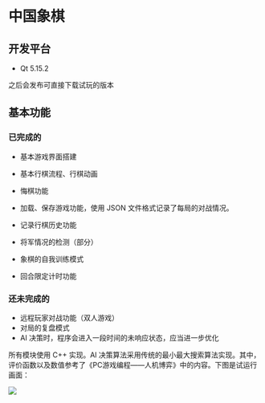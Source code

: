 # 中国象棋

## 开发平台

- Qt 5.15.2

之后会发布可直接下载试玩的版本

## 基本功能

### 已完成的

- 基本游戏界面搭建
- 基本行棋流程、行棋动画
- 悔棋功能
- 加载、保存游戏功能，使用 JSON 文件格式记录了每局的对战情况。
- 记录行棋历史功能
- 将军情况的检测（部分）
- 象棋的自我训练模式

- 回合限定计时功能

### 还未完成的

- 远程玩家对战功能（双人游戏）
- 对局的复盘模式
- AI 决策时，程序会进入一段时间的未响应状态，应当进一步优化

所有模块使用 C++ 实现。AI 决策算法采用传统的最小最大搜索算法实现。其中，评价函数以及数值参考了《PC游戏编程——人机博弈》中的内容。下图是试运行画面：

![](https://dingfen.github.io/assets/img/Qt/chess.png)

